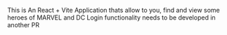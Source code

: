 This is An React + Vite Application thats allow to you, find and view some heroes of MARVEL and DC
Login functionality needs to be developed in another PR